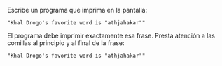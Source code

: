 
Escribe un programa que imprima en la pantalla:

```text
"Khal Drogo's favorite word is "athjahakar""
```

El programa debe imprimir exactamente esa frase. Presta atención a las comillas al principio y al final de la frase:

```text
"Khal Drogo's favorite word is "athjahakar""
```
